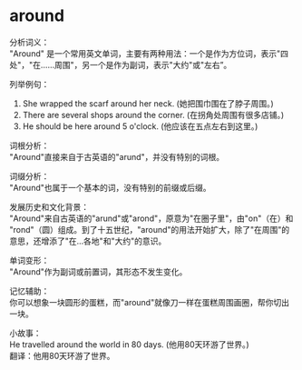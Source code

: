 # around

分析词义：  
"Around" 是一个常用英文单词，主要有两种用法：一个是作为方位词，表示"四处"，"在……周围"，另一个是作为副词，表示"大约"或"左右”。

  

列举例句：

  

1.  She wrapped the scarf around her neck. (她把围巾围在了脖子周围。)
2.  There are several shops around the corner. (在拐角处周围有很多店铺。)
3.  He should be here around 5 o'clock. (他应该在五点左右到这里。)

  

词根分析：  
"Around"直接来自于古英语的"arund"，并没有特别的词根。

  

词缀分析：  
"Around"也属于一个基本的词，没有特别的前缀或后缀。

  

发展历史和文化背景：  
"Around"来自古英语的"arund"或"arond"，原意为"在圈子里"，由"on"（在）和 "rond"（圆）组成。到了十五世纪，"around"的用法开始扩大，除了"在周围"的意思，还增添了"在…各地"和"大约"的意识。

  

单词变形：  
"Around"作为副词或前置词，其形态不发生变化。

  

记忆辅助：  
你可以想象一块圆形的蛋糕，而"around"就像刀一样在蛋糕周围画圈，帮你切出一块。

  

小故事：  
He travelled around the world in 80 days. (他用80天环游了世界。)  
翻译：他用80天环游了世界。
